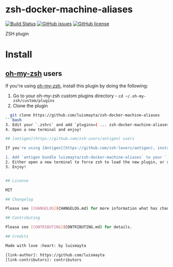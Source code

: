 # zsh-docker-machine-aliases

[![Build Status](https://travis-ci.org/luismayta/zsh-docker-machine-aliases.svg)](https://travis-ci.org/luismayta/zsh-docker-machine-aliases)
[![GitHub issues](https://img.shields.io/github/issues/luismayta/zsh-docker-machine-aliases.svg)](https://github.com/luismayta/zsh-docker-machine-aliases/issues)
[![GitHub license](https://img.shields.io/github/license/mashape/apistatus.svg?style=flat-square)](LICENSE)


ZSH plugin

# Install

## [oh-my-zsh](https://github.com/robbyrussell/oh-my-zsh) users

If you're using [oh-my-zsh](https://gitub.com/robbyrussell/oh-my-zsh), install this plugin by doing the following:

1. Go to your oh-my-zsh custom plugins directory - `cd ~/.oh-my-zsh/custom/plugins`
2. Clone the plugin
```bash
  git clone https://github.com/luismayta/zsh-docker-machine-aliases
```bash
3. Edit your `.zshrc` and add `plugins=( ... zsh-docker-machine-aliases )` to your list of plugins
4. Open a new terminal and enjoy!

## [antigen](https://github.com/zsh-users/antigen) users

If you're using [Antigen](https://github.com/zsh-lovers/antigen), install this plugin by doing the following:

1. Add `antigen bundle luismayta/zsh-docker-machine-aliases` to your `.zshrc` where you're adding your other plugins.
2. Either open a new terminal to force zsh to load the new plugin, or run `antigen bundle luismayta/zsh-docker-machine-aliases` in a running zsh session.
3. Enjoy!


## License

MIT

## Changelog

Please see [CHANGELOG](CHANGELOG.md) for more information what has changed recently.

## Contributing

Please see [CONTRIBUTING](CONTRIBUTING.md) for details.

## Credits

Made with love :heart: by luismayta

[link-author]: https://github.com/luismayta
[link-contributors]: contributors